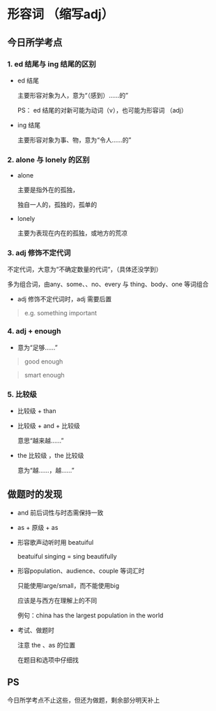 # 形容词 （缩写adj）

## 今日所学考点

### 1. ed 结尾与 ing 结尾的区别

- ed 结尾

  主要形容对象为人，意为“（感到）……的”
  
  PS： ed 结尾的对新可能为动词（v），也可能为形容词 （adj）

- ing 结尾

  主要形容对象为事、物，意为“令人……的”
  
### 2. alone 与 lonely 的区别
  
- alone

  主要是指外在的孤独，
  
  独自一人的，孤独的，孤单的
  
- lonely

  主要为表现在内在的孤独，或地方的荒凉
  
### 3. adj 修饰不定代词

  不定代词，大意为“不确定数量的代词“，（具体还没学到）

  多为组合词，由any、some、、no、every 与 thing、body、one 等词组合

- adj 修饰不定代词时，adj 需要后置

> e.g. something important

### 4. adj + enough

- 意为“足够……”

> good enough

> smart enough

### 5. 比较级

- 比较级 + than

- 比较级 + and + 比较级

  意思“越来越……”
  
- the 比较级 ，the 比较级

  意为“越……，越……”
  
## 做题时的发现

- and 前后词性与时态需保持一致

- as + 原级 + as

- 形容歌声动听时用 beatuiful

  beatuiful singing = sing beautifully
  
- 形容population、audience、couple 等词汇时

  只能使用large/small，而不能使用big
  
  应该是与西方在理解上的不同
  
  例句：china has the largest population in the world
  
- 考试、做题时

  注意 the 、as 的位置
  
  在题目和选项中仔细找

## PS

今日所学考点不止这些，但还为做题，剩余部分明天补上
